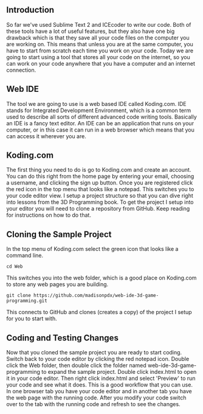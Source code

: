 Introduction
------------

So far we've used Sublime Text 2 and ICEcoder to write our code. Both of these tools have a lot of useful features, but
they also have one big drawback which is that they save all your code files on the computer you are working on. This
means that unless you are at the same computer, you have to start from scratch each time you work on your code. Today
we are going to start using a tool that stores all your code on the internet, so you can work on your code anywhere that
you have a computer and an internet connection.

Web IDE
-------

The tool we are going to use is a web based IDE called Koding.com. IDE stands for Integrated Development Environment,
which is a common term used to describe all sorts of different advanced code writing tools. Basically an IDE is a
fancy text editor. An IDE can be an application that runs on your computer, or in this case it can run in a web browser
which means that you can access it wherever you are.


Koding.com
----------

The first thing you need to do is go to Koding.com and create an account. You can do this right from the home page by
entering your email, choosing a username, and clicking the sign up button. Once you are registered click the red icon
in the top menu that looks like a notepad. This switches you to your code editor view. I setup a project
structure so that you can dive right into lessons from the 3D Programming book. To get the project I setup into your
editor you will need to clone a repository from GitHub. Keep reading for instructions on how to do that.

Cloning the Sample Project
--------------------------

In the top menu of Koding.com select the green icon that looks like a command line.

```
cd Web
```

This switches you into the web folder, which is a good place on Koding.com to store any web pages you are building.

```
git clone https://github.com/madisonpdx/web-ide-3d-game-programming.git
```

This connects to GitHub and clones (creates a copy) of the project I setup for you to start with.

Coding and Testing Changes
--------------------------

Now that you cloned the sample project you are ready to start coding. Switch back to your code editor by clicking the
red notepad icon. Double click the Web folder, then double click the folder named web-ide-3d-game-programming to expand
the sample project. Double click index.html to open it in your code editor. Then right click index.html and select
'Preview' to run your code and see what it does. This is a good workflow that you can use. In one browser tab you
have your code editor and in another tab you have the web page with the running code. After you modify your code
switch over to the tab with the running code and refresh to see the changes.